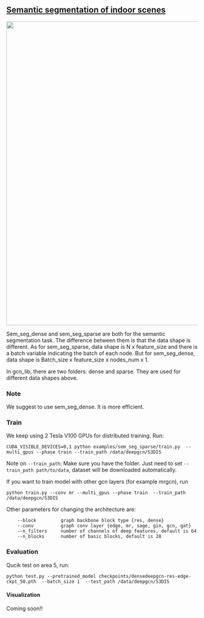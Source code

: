 ## [Semantic segmentation of indoor scenes](https://arxiv.org/pdf/1904.03751.pdf)

<p align="center">
  <img src='https://github.com/lightaime/deep_gcns_torch/blob/master/misc/sem_seg_s3dis.png' width=800>
</p>

Sem_seg_dense and sem_seg_sparse are both for the semantic segmentation task. The difference between them is that the data shape is different. 
As for sem_seg_sparse, data shape is N x feature_size and there is a batch variable indicating the batch of each node. 
But for sem_seg_dense, data shape is Batch_size x feature_size x nodes_num x 1. 

In gcn_lib, there are two folders: dense and sparse. They are used for different data shapes above.


### Note
We suggest to use sem_seg_dense. It is more efficient. 

### Train
We keep using 2 Tesla V100 GPUs for distributed training. Run:
```
CUDA_VISIBLE_DEVICES=0,1 python examples/sem_seg_sparse/train.py  --multi_gpus --phase train --train_path /data/deepgcn/S3DIS
```
Note on `--train_path`: Make sure you have the folder. Just need to set `--train_path path/to/data`, dataset will be downloaded automatically. 

If you want to train model with other gcn layers (for example mrgcn), run
```
python train.py --conv mr --multi_gpus --phase train  --train_path /data/deepgcn/S3DIS
```
Other parameters for changing the architecture are:
```
    --block         graph backbone block type {res, dense}
    --conv          graph conv layer {edge, mr, sage, gin, gcn, gat}
    --n_filters     number of channels of deep features, default is 64
    --n_blocks      number of basic blocks, default is 28
```

### Evaluation
Qucik test on area 5, run:

```
python test.py --pretrained_model checkpoints/densedeepgcn-res-edge-ckpt_50.pth  --batch_size 1  --test_path /data/deepgcn/S3DIS
```

#### Visualization
Coming soon!! 

